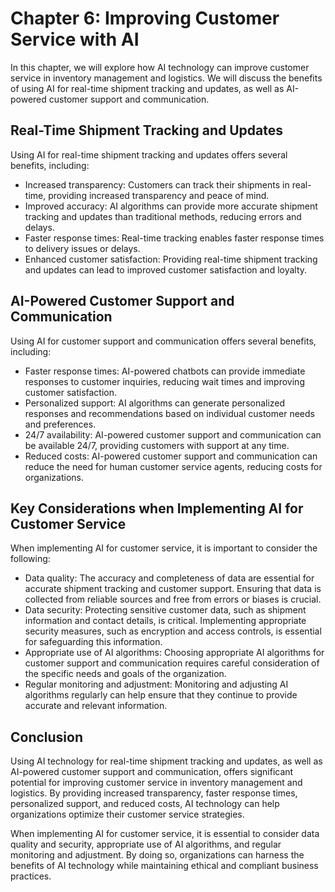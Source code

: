 Chapter 6: Improving Customer Service with AI
=============================================

In this chapter, we will explore how AI technology can improve customer service in inventory management and logistics. We will discuss the benefits of using AI for real-time shipment tracking and updates, as well as AI-powered customer support and communication.

Real-Time Shipment Tracking and Updates
---------------------------------------

Using AI for real-time shipment tracking and updates offers several benefits, including:

* Increased transparency: Customers can track their shipments in real-time, providing increased transparency and peace of mind.
* Improved accuracy: AI algorithms can provide more accurate shipment tracking and updates than traditional methods, reducing errors and delays.
* Faster response times: Real-time tracking enables faster response times to delivery issues or delays.
* Enhanced customer satisfaction: Providing real-time shipment tracking and updates can lead to improved customer satisfaction and loyalty.

AI-Powered Customer Support and Communication
---------------------------------------------

Using AI for customer support and communication offers several benefits, including:

* Faster response times: AI-powered chatbots can provide immediate responses to customer inquiries, reducing wait times and improving customer satisfaction.
* Personalized support: AI algorithms can generate personalized responses and recommendations based on individual customer needs and preferences.
* 24/7 availability: AI-powered customer support and communication can be available 24/7, providing customers with support at any time.
* Reduced costs: AI-powered customer support and communication can reduce the need for human customer service agents, reducing costs for organizations.

Key Considerations when Implementing AI for Customer Service
------------------------------------------------------------

When implementing AI for customer service, it is important to consider the following:

* Data quality: The accuracy and completeness of data are essential for accurate shipment tracking and customer support. Ensuring that data is collected from reliable sources and free from errors or biases is crucial.
* Data security: Protecting sensitive customer data, such as shipment information and contact details, is critical. Implementing appropriate security measures, such as encryption and access controls, is essential for safeguarding this information.
* Appropriate use of AI algorithms: Choosing appropriate AI algorithms for customer support and communication requires careful consideration of the specific needs and goals of the organization.
* Regular monitoring and adjustment: Monitoring and adjusting AI algorithms regularly can help ensure that they continue to provide accurate and relevant information.

Conclusion
----------

Using AI technology for real-time shipment tracking and updates, as well as AI-powered customer support and communication, offers significant potential for improving customer service in inventory management and logistics. By providing increased transparency, faster response times, personalized support, and reduced costs, AI technology can help organizations optimize their customer service strategies.

When implementing AI for customer service, it is essential to consider data quality and security, appropriate use of AI algorithms, and regular monitoring and adjustment. By doing so, organizations can harness the benefits of AI technology while maintaining ethical and compliant business practices.
